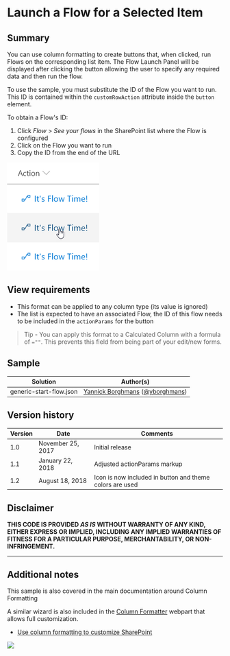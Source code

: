 # Launch a Flow for a Selected Item

## Summary
You can use column formatting to create buttons that, when clicked, run Flows on the corresponding list item. The Flow Launch Panel will be displayed after clicking the button allowing the user to specify any required data and then run the flow.

To use the sample, you must substitute the ID of the Flow you want to run. This ID is contained within the `customRowAction` attribute inside the `button` element.

To obtain a Flow's ID:

1. Click _Flow_ > _See your flows_ in the SharePoint list where the Flow is configured
2. Click on the Flow you want to run
3. Copy the ID from the end of the URL

![screenshot of the sample](./assets/screenshot.png)

## View requirements
- This format can be applied to any column type (its value is ignored)
- The list is expected to have an associated Flow, the ID of this flow needs to be included in the `actionParams` for the button

> Tip - You can apply this format to a Calculated Column with a formula of `=""`. This prevents this field from being part of your edit/new forms.

## Sample

Solution|Author(s)
--------|---------
generic-start-flow.json | [Yannick Borghmans](https://github.com/yborghmans) ([@yborghmans](https://twitter.com/yborghmans))

## Version history

Version|Date|Comments
-------|----|--------
1.0|November 25, 2017|Initial release
1.1|January 22, 2018|Adjusted actionParams markup
1.2|August 18, 2018|Icon is now included in button and theme colors are used

## Disclaimer
**THIS CODE IS PROVIDED *AS IS* WITHOUT WARRANTY OF ANY KIND, EITHER EXPRESS OR IMPLIED, INCLUDING ANY IMPLIED WARRANTIES OF FITNESS FOR A PARTICULAR PURPOSE, MERCHANTABILITY, OR NON-INFRINGEMENT.**

---

## Additional notes
This sample is also covered in the main documentation around Column Formatting

A similar wizard is also included in the [Column Formatter](https://github.com/SharePoint/sp-dev-solutions/blob/master/solutions/ColumnFormatter/README.md) webpart that allows full customization.

- [Use column formatting to customize SharePoint](https://docs.microsoft.com/en-us/sharepoint/dev/declarative-customization/column-formatting)

<img src="https://pnptelemetry.azurewebsites.net/list-formatting/column-samples/generic-start-flow" />
